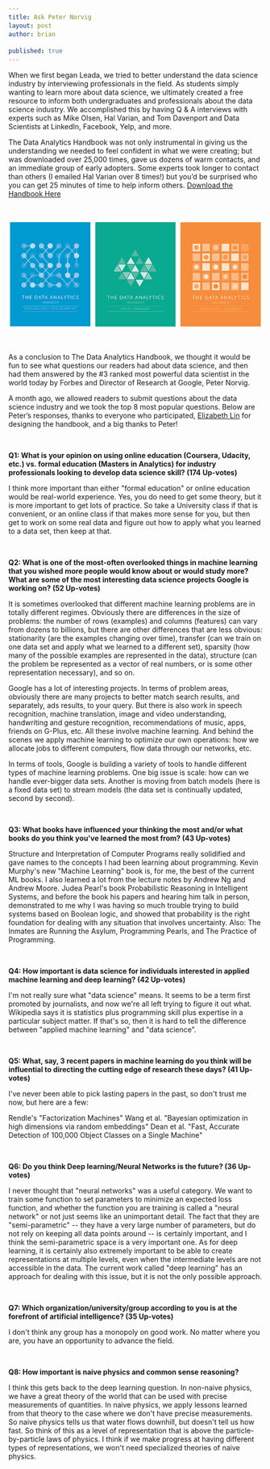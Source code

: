 ```yaml
---
title: Ask Peter Norvig
layout: post
author: brian

published: true
---
```


When we first began Leada, we tried to better understand the data science industry by interviewing professionals in the field. As students simply wanting to learn more about data science, we ultimately created a free resource to inform both undergraduates and professionals about the data science industry. We accomplished this by having Q & A interviews with experts such as Mike Olsen, Hal Varian, and Tom Davenport and Data Scientists at LinkedIn, Facebook, Yelp, and more.

The Data Analytics Handbook was not only instrumental in giving us the understanding we needed to feel confident in what we were creating; but was downloaded over 25,000 times, gave us dozens of warm contacts, and an immediate group of early adopters. Some experts took longer to contact than others (I emailed Hal Varian over 8 times!) but you’d be surprised who you can get 25 minutes of time to help inform others. [Download the Handbook Here](http://www.teamleada.com/handbook)

<br/>

<p align="center">
  <img src ="/assets/images/post_assets/Ask_Peter/books_image.jpg"> </img>
</p>

<br/>

As a conclusion to The Data Analytics Handbook, we thought it would be fun to see what questions our readers had about data science, and then had them answered by the #3 ranked most powerful data scientist in the world today by Forbes and Director of Research at Google, Peter Norvig.

A month ago, we allowed readers to submit questions about the data science industry and we took the top 8 most popular questions. Below are Peter’s responses, thanks to everyone who participated, [Elizabeth Lin](http://www.elizabethylin.com/about/) for designing the handbook, and a big thanks to Peter!

<br/>

<strong>Q1: What is your opinion on using online education (Coursera, Udacity, etc.) vs. formal education (Masters in Analytics) for industry professionals looking to develop data science skill? (174 Up-votes)</strong>

I think more important than either "formal education" or online education would be real-world experience.  Yes, you do need to get some theory, but it is more important to get lots of practice. So take a University class if that is convenient, or an online class if that makes more sense for you, but then get to work on some real data and figure out how to apply what you learned to a data set, then keep at that.

<br/>

<strong>Q2: What is one of the most-often overlooked things in machine learning that you wished more people would know about or would study more? What are some of the most interesting data science projects Google is working on? (52 Up-votes)</strong>

It is sometimes overlooked that different machine learning problems are in totally different regimes. Obviously there are differences in the size of problems: the number of rows (examples) and columns (features) can vary from dozens to billions, but there are other differences that are less obvious: stationarity (are the examples changing over time), transfer (can we train on one data set and apply what we learned to a different set), sparsity (how many of the possible examples are represented in the data), structure (can the problem be represented as a vector of real numbers, or is some other representation necessary), and so on.

Google has a lot of interesting projects. In terms of problem areas, obviously there are many projects to better match search results, and separately, ads results, to your query.  But there is also work in speech recognition, machine translation, image and video understanding, handwriting and gesture recognition, recommendations of music, apps, friends on G-Plus, etc.  All these involve machine learning. And behind the scenes we apply machine learning to optimize our own operations: how we allocate jobs to different computers, flow data through our networks, etc.

In terms of tools, Google is building a variety of tools to handle different types of machine learning problems.  One big issue is scale: how can we handle ever-bigger data sets.  Another is moving from batch models (here is a fixed data set) to stream models (the data set is continually updated, second by second).

<br/>

<strong>Q3: What books have influenced your thinking the most and/or what books do you think you've learned the most from? (43 Up-votes)</strong>

Structure and Interpretation of Computer Programs really solidified and gave names to the concepts I had been learning about programming.  Kevin Murphy's new "Machine Learning" book is, for me, the best of the current ML books.  I also learned a lot from the lecture notes by Andrew Ng and Andrew Moore. Judea Pearl's book Probabilistic Reasoning in Intelligent Systems, and before the book his papers and hearing him talk in person, demonstrated to me why I was having so much trouble trying to build systems based on Boolean logic, and showed that probability is the right foundation for dealing with any situation that involves uncertainty.  Also: The Inmates are Running the Asylum, Programming Pearls, and The Practice of Programming.

<br/>

<strong>Q4: How important is data science for individuals interested in applied machine learning and deep learning? (42 Up-votes)</strong>

I'm not really sure what "data science" means.  It seems to be a term first promoted by journalists, and now we're all left trying to figure it out what.  Wikipedia says it is statistics plus programming skill plus expertise in a particular subject matter.  If that's so, then it is hard to tell the difference between "applied machine learning" and "data science".

<br/>

<strong>Q5: What, say, 3 recent papers in machine learning do you think will be influential to directing the cutting edge of research these days? (41 Up-votes)</strong>

I've never been able to pick lasting papers in the past, so don't trust me now, but here are a few:

Rendle's "Factorization Machines"
Wang et al. "Bayesian optimization in high dimensions via random embeddings"
Dean et al. "Fast, Accurate Detection of 100,000 Object Classes on a Single Machine"

<br/>

<strong>Q6: Do you think Deep learning/Neural Networks is the future? (36 Up-votes)</strong>

I never thought that "neural networks" was a useful category.  We want to train some function to set parameters to minimize an expected loss function, and whether the function you are training is called a "neural network" or not just seems like an unimportant detail.  The fact that they are "semi-parametric" -- they have a very large number of parameters, but do not rely on keeping all data points around -- is certainly important, and I think the semi-parametric space is a very important one.  As for deep learning, it is certainly also extremely important to be able to create representations at multiple levels, even when the intermediate levels are not accessible in the data.  The current work called "deep learning" has an approach for dealing with this issue, but it is not the only possible approach.

<br/>

<strong>Q7: Which organization/university/group according to you is at the forefront of artificial intelligence? (35 Up-votes)</strong>

I don't think any group has a monopoly on good work.  No matter where you are, you have an opportunity to advance the field.

<br/>

<strong>Q8: How important is naive physics and common sense reasoning?</strong>

I think this gets back to the deep learning question.  In non-naive physics, we have a great theory of the world that can be used with precise measurements of quantities.  In naive physics, we apply lessons learned from that theory to the case where we don't have precise measurements.  So naive physics tells us that water flows downhill, but doesn't tell us how fast.  So think of this as a level of representation that is above the particle-by-particle laws of physics.  I think if we make progress at having different types of representations, we won't need specialized theories of naive physics.
